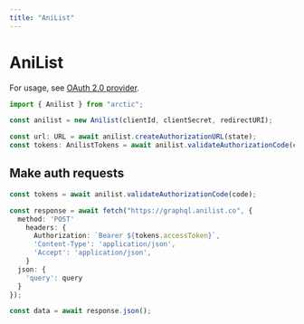 ```yaml
---
title: "AniList"
---
```


# AniList

For usage, see [OAuth 2.0 provider](/guides/oauth2).

```ts
import { Anilist } from "arctic";

const anilist = new Anilist(clientId, clientSecret, redirectURI);
```

```ts
const url: URL = await anilist.createAuthorizationURL(state);
const tokens: AnilistTokens = await anilist.validateAuthorizationCode(code);
```

## Make auth requests

```ts
const tokens = await anilist.validateAuthorizationCode(code);

const response = await fetch("https://graphql.anilist.co", {
  method: 'POST'
    headers: {
      Authorization: `Bearer ${tokens.accessToken}`,
      'Content-Type': 'application/json',
      'Accept': 'application/json',
    }
  json: {
    'query': query
  }
});

const data = await response.json();
```
